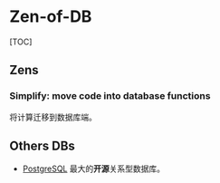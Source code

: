 # Zen-of-DB

[TOC]

## Zens

### Simplify: move code into database functions

将计算迁移到数据库端。

## Others DBs

* [PostgreSQL](https://www.postgresql.org/) 最大的**开源**关系型数据库。
